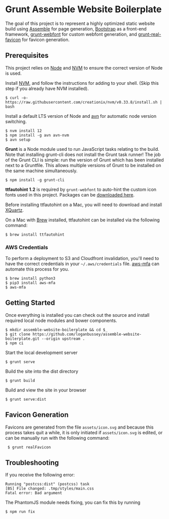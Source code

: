 # Grunt Assemble Website Boilerplate

The goal of this project is to represent a highly optimized static website build using [Assemble](http://assemble.io) for page generation, [Bootstrap](https://getbootstrap/) as a front-end framework, [grunt-webfont](https://github.com/sapegin/grunt-webfont) for custom webfont generation, and [grunt-real-favicon](https://github.com/RealFaviconGenerator/grunt-real-favicon) for favicon generation.

## Prerequisites

This project relies on [Node](https://nodejs.org/) and [NVM](http://nvm.sh) to ensure the correct version of Node is used.

Install [NVM](http://nvm.sh), and follow the instructions for adding to your shell. (Skip this step if you already have NVM installed).

    $ curl -o- https://raw.githubusercontent.com/creationix/nvm/v0.33.8/install.sh | bash

Install a default LTS version of Node and [avn](https://github.com/wbyoung/avn) for automatic node version switching.

    $ nvm install 12
    $ npm install -g avn avn-nvm
    $ avn setup

**Grunt** is a Node module used to run JavaScript tasks relating to the build. Note that installing grunt-cli does not install the Grunt task runner! The job of the Grunt CLI is simple: run the version of Grunt which has been installed next to a Gruntfile. This allows multiple versions of Grunt to be installed on the same machine simultaneously.

    $ npm install -g grunt-cli

**ttfautohint 1.2** is required by `grunt-webfont` to auto-hint the custom icon fonts used in this project. Packages can be [downloaded here](http://www.freetype.org/ttfautohint/#download).

Before installing ttfautohint on a Mac, you will need to download and install [XQuartz](http://xquartz.macosforge.org/landing/).

On a Mac with [Brew](http://brew.sh) installed, ttfautohint can be installed via the following command:

    $ brew install ttfautohint

### AWS Credentials

To perform a deployment to S3 and Cloudfront invalidation, you'll need to have the correct credentials in your `~/.aws/credentials` file. [aws-mfa](https://github.com/broamski/aws-mfa) can automate this process for you.

    $ brew install python3
    $ pip3 install aws-mfa
    $ aws-mfa

## Getting Started

Once everything is installed you can check out the source and install required local node modules and bower components.

    $ mkdir assemble-website-boilerplate && cd $_
    $ git clone https://github.com/loganbussey/assemble-website-boilerplate.git --origin upstream .
    $ npm ci

Start the local development server

    $ grunt serve

Build the site into the dist directory

    $ grunt build

Build and view the site in your browser

    $ grunt serve:dist

## Favicon Generation

Favicons are generated from the file `assets/icon.svg` and because this process takes quit a while, it is only initiated if `assets/icon.svg` is edited, or can be manually run with the following command:

     $ grunt realFavicon

## Troubleshooting

If you receive the following error:

    Running "postcss:dist" (postcss) task
    [BS] File changed: .tmp/styles/main.css
    Fatal error: Bad argument

The PhantomJS module needs fixing, you can fix this by running

    $ npm run fix
